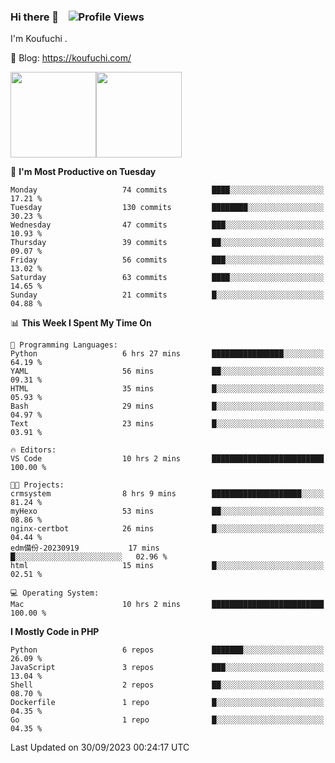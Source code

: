 ### Hi there 👋 &nbsp;&nbsp; ![Profile Views](http://img.shields.io/badge/Profile%20Views-122-blue)

I'm Koufuchi . 

📔 Blog: <https://koufuchi.com/>

<img align="" height="137px" src="https://github-readme-stats-seven-nu-30.vercel.app/api?username=Koufuchi&hide=issues,contribs&show_icons=true&line_height=21&theme=radical&locale=en" /><img align="" height="137px" src="https://github-readme-stats-seven-nu-30.vercel.app/api/top-langs/?username=Koufuchi&layout=compact&hide=blade,html,css,pug,scss&theme=radical&locale=en" />

<!--START_SECTION:waka-->
📅 **I'm Most Productive on Tuesday** 

```text
Monday                   74 commits          ████░░░░░░░░░░░░░░░░░░░░░   17.21 % 
Tuesday                  130 commits         ████████░░░░░░░░░░░░░░░░░   30.23 % 
Wednesday                47 commits          ███░░░░░░░░░░░░░░░░░░░░░░   10.93 % 
Thursday                 39 commits          ██░░░░░░░░░░░░░░░░░░░░░░░   09.07 % 
Friday                   56 commits          ███░░░░░░░░░░░░░░░░░░░░░░   13.02 % 
Saturday                 63 commits          ████░░░░░░░░░░░░░░░░░░░░░   14.65 % 
Sunday                   21 commits          █░░░░░░░░░░░░░░░░░░░░░░░░   04.88 % 
```


📊 **This Week I Spent My Time On** 

```text
💬 Programming Languages: 
Python                   6 hrs 27 mins       ████████████████░░░░░░░░░   64.19 % 
YAML                     56 mins             ██░░░░░░░░░░░░░░░░░░░░░░░   09.31 % 
HTML                     35 mins             █░░░░░░░░░░░░░░░░░░░░░░░░   05.93 % 
Bash                     29 mins             █░░░░░░░░░░░░░░░░░░░░░░░░   04.97 % 
Text                     23 mins             █░░░░░░░░░░░░░░░░░░░░░░░░   03.91 % 

🔥 Editors: 
VS Code                  10 hrs 2 mins       █████████████████████████   100.00 % 

🐱‍💻 Projects: 
crmsystem                8 hrs 9 mins        ████████████████████░░░░░   81.24 % 
myHexo                   53 mins             ██░░░░░░░░░░░░░░░░░░░░░░░   08.86 % 
nginx-certbot            26 mins             █░░░░░░░░░░░░░░░░░░░░░░░░   04.44 % 
edm備份-20230919           17 mins             █░░░░░░░░░░░░░░░░░░░░░░░░   02.96 % 
html                     15 mins             █░░░░░░░░░░░░░░░░░░░░░░░░   02.51 % 

💻 Operating System: 
Mac                      10 hrs 2 mins       █████████████████████████   100.00 % 
```

**I Mostly Code in PHP** 

```text
Python                   6 repos             ███████░░░░░░░░░░░░░░░░░░   26.09 % 
JavaScript               3 repos             ███░░░░░░░░░░░░░░░░░░░░░░   13.04 % 
Shell                    2 repos             ██░░░░░░░░░░░░░░░░░░░░░░░   08.70 % 
Dockerfile               1 repo              █░░░░░░░░░░░░░░░░░░░░░░░░   04.35 % 
Go                       1 repo              █░░░░░░░░░░░░░░░░░░░░░░░░   04.35 % 
```




 Last Updated on 30/09/2023 00:24:17 UTC
<!--END_SECTION:waka-->


